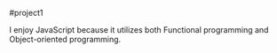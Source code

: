 #project1

I enjoy JavaScript because it utilizes both Functional programming and Object-oriented programming.
